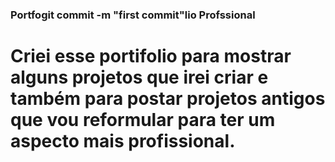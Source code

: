 ### Portfogit commit -m "first commit"lio Profssional

# Criei esse portifolio para mostrar alguns projetos que irei criar e também para postar projetos antigos que vou reformular para ter um aspecto mais profissional.

